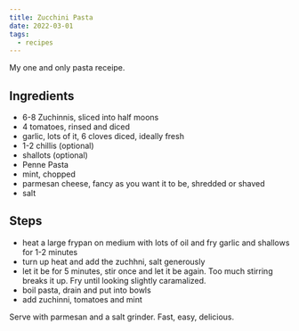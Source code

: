 ```yaml
---
title: Zucchini Pasta
date: 2022-03-01
tags:
  - recipes
---
```


My one and only pasta receipe.

## Ingredients

- 6-8 Zuchinnis, sliced into half moons
- 4 tomatoes, rinsed and diced
- garlic, lots of it, 6 cloves diced, ideally fresh
- 1-2 chillis (optional)
- shallots (optional)
- Penne Pasta
- mint, chopped
- parmesan cheese, fancy as you want it to be, shredded or shaved
- salt

## Steps

- heat a large frypan on medium with lots of oil and fry garlic and shallows for 1-2 minutes
- turn up heat and add the zuchhni, salt generously
- let it be for 5 minutes, stir once and let it be again. Too much stirring breaks it up. Fry until looking slightly caramalized.
- boil pasta, drain and put into bowls
- add zuchinni, tomatoes and mint

Serve with parmesan and a salt grinder. Fast, easy, delicious.
